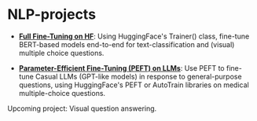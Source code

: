 # NLP-projects

- **[Full Fine-Tuning on HF](https://github.com/Yushi-Y/NLP-projects/tree/main/Full_FT_HF)**: Using HuggingFace's Trainer() class, fine-tune BERT-based models end-to-end for text-classification and (visual) multiple choice questions.
  
- **[Parameter-Efficient Fine-Tuning (PEFT) on LLMs](https://github.com/Yushi-Y/NLP-projects/tree/main/LLM_PEFT_HF)**: Use PEFT to fine-tune Casual LLMs (GPT-like models) in response to general-purpose questions, using HuggingFace's PEFT or AutoTrain libraries on medical multiple-choice questions.
   
Upcoming project: Visual question answering.
